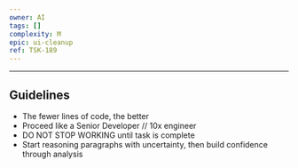 ```yaml
---
owner: AI
tags: []
complexity: M
epic: ui-cleanup
ref: TSK-189
---
```


---

## Guidelines

- The fewer lines of code, the better
- Proceed like a Senior Developer // 10x engineer
- DO NOT STOP WORKING until task is complete
- Start reasoning paragraphs with uncertainty, then build confidence through analysis
